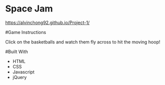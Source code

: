 # Space Jam

https://alvinchong92.github.io/Project-1/




#Game Instructions 

Click on the basketballs and watch them fly across to hit the moving hoop!

#Built With 

* HTML 
* CSS 
* Javascript 
* jQuery
